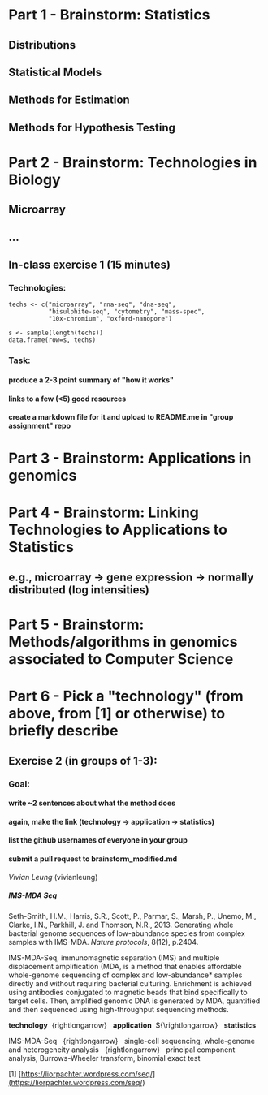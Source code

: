 
# Part 1 - Brainstorm: Statistics

## Distributions
## Statistical Models
## Methods for Estimation
## Methods for Hypothesis Testing

# Part 2 - Brainstorm: Technologies in Biology

## Microarray
## ...

## In-class exercise 1 (15 minutes)

### Technologies: 

```{r}
techs <- c("microarray", "rna-seq", "dna-seq", 
           "bisulphite-seq", "cytometry", "mass-spec", 
           "10x-chromium", "oxford-nanopore")

s <- sample(length(techs))
data.frame(row=s, techs)
```

### Task: 
#### produce a 2-3 point summary of "how it works"
#### links to a few (<5) good resources
#### create a markdown file for it and upload to README.me in "group assignment" repo

# Part 3 - Brainstorm: Applications in genomics 

# Part 4 - Brainstorm: Linking Technologies to Applications to Statistics

## e.g., microarray -> gene expression -> normally distributed (log intensities)

# Part 5 - Brainstorm: Methods/algorithms in genomics associated to Computer Science

# Part 6 - Pick a "technology" (from above, from [1] or otherwise) to briefly describe

## Exercise 2 (in groups of 1-3): 
### Goal: 
#### write ~2 sentences about what the method does
#### again, make the link (technology -> application -> statistics)
#### list the github usernames of everyone in your group
#### submit a pull request to brainstorm\_modified.md



_Vivian Leung_ (vivianleung)


##### __IMS-MDA Seq__

Seth-Smith, H.M., Harris, S.R., Scott, P., Parmar, S., Marsh, P., Unemo, M., Clarke, I.N., Parkhill, J. and Thomson, N.R., 2013. Generating whole bacterial genome sequences of low-abundance species from complex samples with IMS-MDA. _Nature protocols_, 8(12), p.2404.

IMS-MDA-Seq, immunomagnetic separation (IMS) and multiple displacement amplification (MDA, is a method that enables affordable whole-genome sequencing of complex and low-abundance\* samples directly and without requiring bacterial culturing. Enrichment is achieved using antibodies conjugated to magnetic beads that bind specifically to target cells. Then, amplified genomic DNA is generated by MDA, quantified and then sequenced using high-throughput sequencing methods.

__technology__&nbsp; \{rightlongarrow\} &nbsp; __application__&nbsp; $\{\rightlongarrow\} &nbsp; __statistics__

IMS-MDA-Seq &nbsp; \{rightlongarrow\} &nbsp;  single-cell sequencing, whole-genome and heterogeneity analysis &nbsp; \{rightlongarrow\} &nbsp; principal component analysis, Burrows-Wheeler transform, binomial exact test 


[1] [https://liorpachter.wordpress.com/seq/](https://liorpachter.wordpress.com/seq/)



